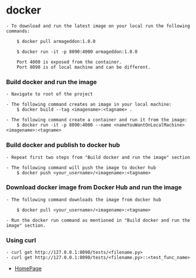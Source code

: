 # docker

    - To download and run the latest image on your local run the following commands:
        
        $ docker pull armageddon:1.0.0
        
        $ docker run -it -p 8090:4000 armageddon:1.0.0
        
        Port 4000 is exposed from the container.
        Port 8090 is of local machine and can be different.

### Build docker and run the image

    - Navigate to root of the project
    
    - The following command creates an image in your local machine:
        $ docker build --tag <imagename>:<tagname> .
        
    - The following command create a container and run it from the image:
        $ docker run -it -p 8090:4000 --name <nameYouWantOnLocalMachine> <imagename>:<tagname>
        
### Build docker and publish to docker hub

    - Repeat first two steps from "Build docker and run the image" section
    
    - The following command will push the image to docker hub
        $ docker push <your_username>/<imagename>:<tagname>
         
### Download docker image from Docker Hub and run the image
    
    - The following command downloads the image from docker hub
    
        $ docker pull <your_username>/<imagename>:<tagname>
        
    - Run the docker run command as mentioned in "Build docker and run the image" section.


### Using curl
    - curl get http://127.0.0.1:8090/tests/<filename.py>
    - curl get http://127.0.0.1:8090/tests/<filename.py>::<test_func_name>



- [HomePage](../README.md)
